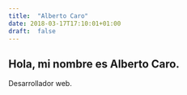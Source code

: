 ```yaml
---
title:  "Alberto Caro"
date: 2018-03-17T17:10:01+01:00
draft:  false
---
```


## Hola, mi nombre es Alberto Caro.
Desarrollador web.